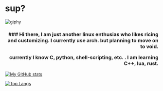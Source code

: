 # sup?

![giphy](https://user-images.githubusercontent.com/72156551/152333214-83b8cbb3-0ef0-4d40-995b-1fe5d17f1859.gif)

<h3 align="right">
### Hi there, I am just another linux enthusias who likes ricing and customizing. I currently use arch. but planning to move on to void.
 
currently I know C, python, shell-scripting, etc. 
. I am learning C++, lua, rust.
</h3>

 [![My GitHub stats](https://github-readme-stats.vercel.app/api?username=saimoomedits&hide=contribs&show_icons=true&theme=tokyonight)](https://github.com/anuraghazra/github-readme-stats)
 
[![Top Langs](https://github-readme-stats.vercel.app/api/top-langs/?username=saimoomedits&layout=compact&theme=tokyonight)](https://github.com/anuraghazra/github-readme-stats)


